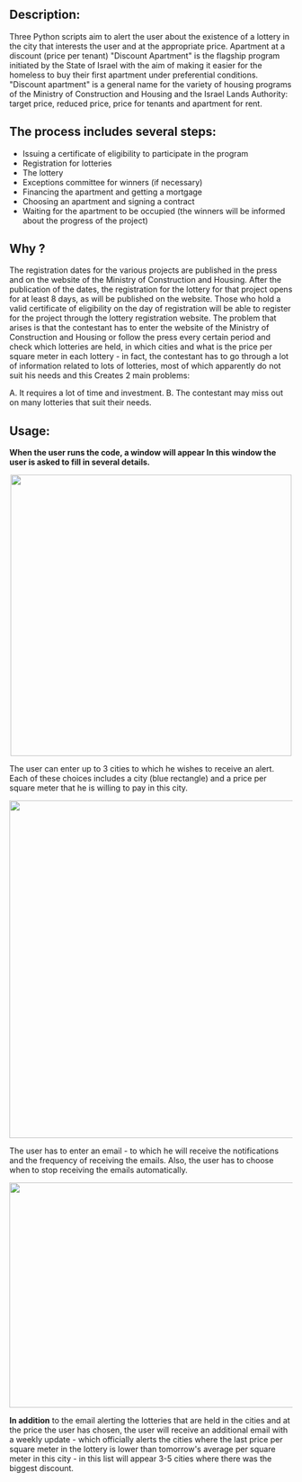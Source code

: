 ## Description:

Three Python scripts aim to alert the user about the existence of a lottery in the city that interests the user and at the appropriate price.
Apartment at a discount (price per tenant)
"Discount Apartment" is the flagship program initiated by the State of Israel with the aim of making it easier for the homeless to buy their first apartment under preferential conditions.
"Discount apartment" is a general name for the variety of housing programs of the Ministry of Construction and Housing and the Israel Lands Authority: target price, reduced price, price for tenants and apartment for rent.

## The process includes several steps:

* Issuing a certificate of eligibility to participate in the program
*  Registration for lotteries
* The lottery
* Exceptions committee for winners (if necessary)
* Financing the apartment and getting a mortgage
* Choosing an apartment and signing a contract
* Waiting for the apartment to be occupied (the winners will be informed about the progress of the project)

## Why ?

The registration dates for the various projects are published in the press and on the website of the Ministry of Construction and Housing. After the publication of the dates, the registration for the lottery for that project opens for at least 8 days, as will be published on the website. Those who hold a valid certificate of eligibility on the day of registration will be able to register for the project through the lottery registration website.
The problem that arises is that the contestant has to enter the website of the Ministry of Construction and Housing or follow the press every certain period and check which lotteries are held, in which cities and what is the price per square meter in each lottery - in fact, the contestant has to go through a lot of information related to lots of lotteries, most of which apparently do not suit his needs and this Creates 2 main problems:

A. It requires a lot of time and investment.
B. The contestant may miss out on many lotteries that suit their needs.

## Usage:

**When the user runs the code, a window will appear
In this window the user is asked to fill in several details.**
<p align="center">
<img src="https://github.com/doron227/Dira-lottery-/blob/main/images/pic%2011.png" width="500" height="500" />

The user can enter up to 3 cities to which he wishes to receive an alert.
Each of these choices includes a city (blue rectangle) and a price per square meter that he is willing to pay in this city.
 
<p align="center">
<img src="https://github.com/doron227/Dira-lottery-/blob/main/images/photo1.png" width="600" height="600" />

The user has to enter an email - to which he will receive the notifications and the frequency of receiving the emails.
Also, the user has to choose when to stop receiving the emails automatically.
  
<p align="center">
<img src="https://github.com/doron227/Dira-lottery-/blob/main/images/photo2.png " width="600" height="400" />
    
   **In addition** to the email alerting the lotteries that are held in the cities and at the price the user has chosen, the user will receive an additional email with a weekly update - which officially alerts the cities where the last price per square meter in the lottery is lower than tomorrow's average per square meter in this city - in this list will appear 3-5 cities where there was the biggest discount.
